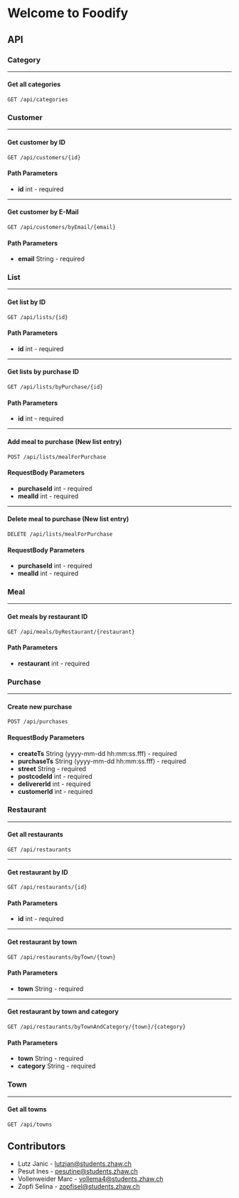 # Welcome to Foodify
## API
### Category

---
#### Get all categories
```http request
GET /api/categories
```

### Customer

---
#### Get customer by ID
```http request
GET /api/customers/{id}
```
#### Path Parameters
- **id** int - required

---
#### Get customer by E-Mail
```http request
GET /api/customers/byEmail/{email}
```
#### Path Parameters
- **email** String - required

### List

---
#### Get list by ID
```http request
GET /api/lists/{id}
```
#### Path Parameters
- **id** int - required

---
#### Get lists by purchase ID
```http request
GET /api/lists/byPurchase/{id}
```
#### Path Parameters
- **id** int - required

---
#### Add meal to purchase (New list entry)
```http request
POST /api/lists/mealForPurchase
```
#### RequestBody Parameters
- **purchaseId** int - required
- **mealId** int - required

---
#### Delete meal to purchase (New list entry)
```http request
DELETE /api/lists/mealForPurchase
```
#### RequestBody Parameters
- **purchaseId** int - required
- **mealId** int - required

### Meal

---
#### Get meals by restaurant ID
```http request
GET /api/meals/byRestaurant/{restaurant}
```
#### Path Parameters
- **restaurant** int - required

### Purchase

---
#### Create new purchase
```http request
POST /api/purchases
```
#### RequestBody Parameters
- **createTs** String (yyyy-mm-dd hh:mm:ss.fff) - required
- **purchaseTs** String (yyyy-mm-dd hh:mm:ss.fff) - required
- **street** String - required
- **postcodeId** int - required
- **delivererId** int - required
- **customerId** int - required

### Restaurant

---
#### Get all restaurants
```http request
GET /api/restaurants
```

---
#### Get restaurant by ID
```http request
GET /api/restaurants/{id}
```
#### Path Parameters
- **id** int - required

---
#### Get restaurant by town
```http request
GET /api/restaurants/byTown/{town}
```
#### Path Parameters
- **town** String - required

---
#### Get restaurant by town and category
```http request
GET /api/restaurants/byTownAndCategory/{town}/{category}
```
#### Path Parameters
- **town** String - required
- **category** String - required

### Town

---
#### Get all towns
```http request
GET /api/towns
```

## Contributors
- Lutz Janic - [lutzjan@students.zhaw.ch](mailto:lutzjan@students.zhaw.ch)
- Pesut Ines - [pesutine@students.zhaw.ch](mailto:pesutine@students.zhaw.ch)
- Vollenweider Marc - [vollema4@students.zhaw.ch](mailto:vollema4@students.zhaw.ch)
- Zopfi Selina - [zopfisel@students.zhaw.ch](mailto:zopfisel@students.zhaw.ch)